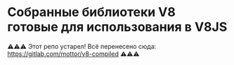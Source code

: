 # Собранные библиотеки V8 готовые для использования в V8JS

⚠️⚠️⚠️
Этот репо устарел! Всё перенесено сюда: https://gitlab.com/mottor/v8-compiled
⚠️⚠️⚠️
